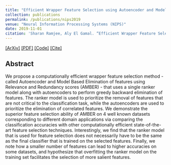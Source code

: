 ```yaml
---
title: "Efficient Wrapper Feature Selection using Autoencoder and Model Based Elimination"
collection: publications
permalink: /publications/nips2019
venue: "Neural Information Processing Systems (NIPS)"
date: 2019-11-01
citation: 'Sharan Ramjee, Aly El Gamal. “Efficient Wrapper Feature Selection using Autoencoder and Model Based Elimination”. Neural Information Processing Systems (NIPS), 2019'
---  
```

[[ArXiv]](https://arxiv.org/abs/1905.11592)
[[PDF]](https://sharanramjee.github.io/files/1905.11592.pdf)
[[Code]](https://github.com/sharanramjee/AMBER)
[[Cite]](https://scholar.googleusercontent.com/scholar.bib?q=info:65EkRuyF9VsJ:scholar.google.com/&output=citation&scisdr=CgVBXfELEOvukc_xiTE:AAGBfm0AAAAAXRP0kTFWfz9iN0Ex7zG-dw4Xtuhq5aS3&scisig=AAGBfm0AAAAAXRP0kRfOxqPW5LJWa6_491pT6z5XX6o8&scisf=4&ct=citation&cd=-1&hl=en)

## Abstract
We propose a computationally efficient wrapper feature selection method - called Autoencoder and Model Based Elimination of features using Relevance and Redundancy scores (AMBER) - that uses a single ranker model along with autoencoders to perform greedy backward elimination of features. The ranker model is used to prioritize the removal of features that are not critical to the classification task, while the autoencoders are used to prioritize the elimination of correlated features. We demonstrate the superior feature selection ability of AMBER on 4 well known datasets corresponding to different domain applications via comparing the classification accuracies with other computationally efficient state-of-the-art feature selection techniques. Interestingly, we find that the ranker model that is used for feature selection does not necessarily have to be the same as the final classifier that is trained on the selected features. Finally, we note how a smaller number of features can lead to higher accuracies on some datasets, and hypothesize that overfitting the ranker model on the training set facilitates the selection of more salient features.
